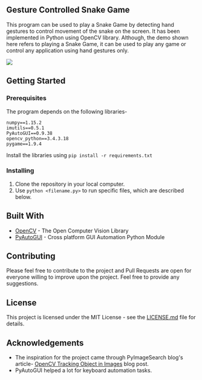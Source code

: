 ## Gesture Controlled Snake Game
This program can be used to play a Snake Game by detecting hand gestures to control movement of the snake on the screen. It has been implemented in Python using OpenCV library. Although, the demo shown here refers to playing a Snake Game, it can be used to play any game or control any application using hand gestures only.

[![](http://img.youtube.com/vi/PE_rgc2K0sg/0.jpg)](http://www.youtube.com/watch?v=PE_rgc2K0sg "Gesture Controlled Snake Game using OpenCV and Python")

## Getting Started
 ### Prerequisites
 The program depends on the following libraries-
 
    numpy==1.15.2
	imutils==0.5.1
	PyAutoGUI==0.9.38
	opencv_python==3.4.3.18
	pygame==1.9.4

Install the libraries using `pip install -r requirements.txt`

### Installing

 1. Clone the repository in your local computer.
 2. Use `python <filename.py>` to run specific files, which are described below.

## Built With

 - [OpenCV](https://opencv.org/) - The Open Computer Vision Library
 - [PyAutoGUI](https://pypi.org/project/PyAutoGUI/) - Cross platform GUI Automation Python Module

## Contributing
Please feel free to contribute to the project and Pull Requests are open for everyone willing to improve upon the project. Feel free to provide any suggestions.

## License
This project is licensed under the MIT License - see the [LICENSE.md](https://github.com/mohitwildbeast/Gesture-Controlled-Snake-Game/blob/master/LICENSE) file for details.
## Acknowledgements

 - The inspiration for the project came through PyImageSearch blog's article- [OpenCV Tracking Object in Images](https://www.pyimagesearch.com/2015/09/21/opencv-track-object-movement/) blog post.
 - PyAutoGUI helped a lot for keyboard automation tasks.
